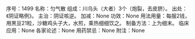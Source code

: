 序号：1499
名称：匀气散
组成：川乌头（大者）3个（炮裂，去皮脐）。
出处：《阴证略例》。
主治：阴证咳逆。
加减：None
功效：None
用法用量：每服2钱，用黑豆21粒，沙糖鸡头子大，水煎，乘热细细饮之。
制备方法：上为细末。
临床应用：None
各家论述：None
用药禁忌：None
附注：None
